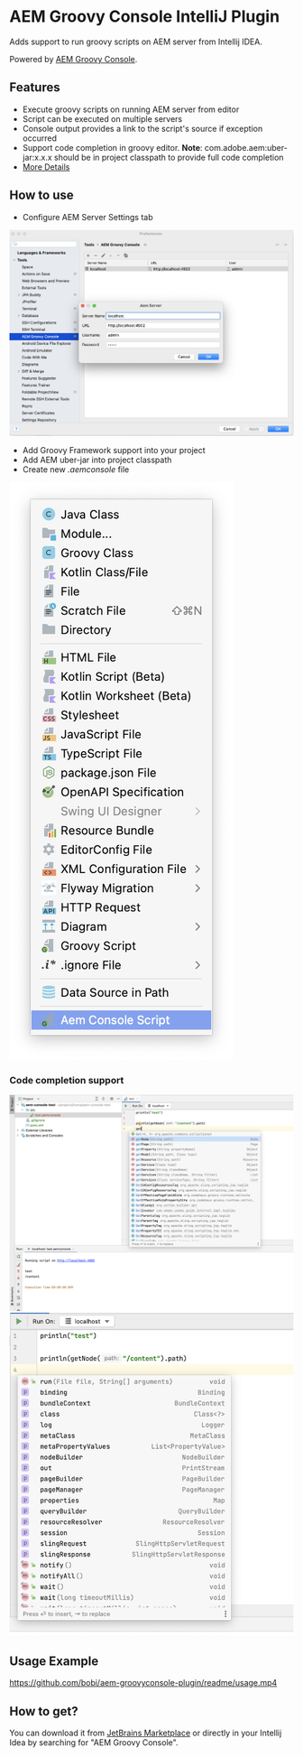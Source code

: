 # AEM Groovy Console IntelliJ Plugin
<!-- Plugin description -->
Adds support to run groovy scripts on AEM server from Intellij IDEA.

Powered by [AEM Groovy Console](https://github.com/OlsonDigital/aem-groovy-console).

## Features

- Execute groovy scripts on running AEM server from editor
- Script can be executed on multiple servers
- Console output provides a link to the script's source if exception occurred
- Support code completion in groovy editor. **Note**: com.adobe.aem:uber-jar:x.x.x should be in project classpath to provide full code completion
- [More Details](https://github.com/bobi/aem-groovyconsole-plugin)
<!-- Plugin description end -->

## How to use
* Configure AEM Server Settings tab

![Screenshot Settings](readme/settings.png)
       
* Add Groovy Framework support into your project
* Add AEM uber-jar into project classpath
* Create new *.aemconsole* file

![Screenshot](readme/new-file.png)

### Code completion support

![Screenshot](readme/code-completion.png)
![Screenshot](readme/code-completion-1.png)
            
## Usage Example

https://github.com/bobi/aem-groovyconsole-plugin/readme/usage.mp4

## How to get?

You can download it from [JetBrains Marketplace](https://plugins.jetbrains.com/plugin/19633-aem-groovy-console) or directly in
your Intellij Idea by searching for "AEM Groovy Console".